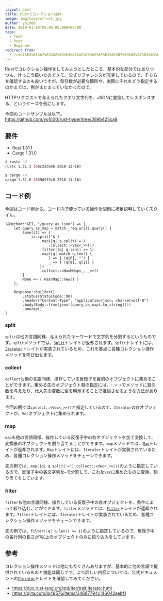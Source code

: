 ```yaml
---
layout: post
title: Rustでコレクション操作
image: img/covers/rust.jpg
author: yo1000
date: 2019-01-18T00:00:00.000+09:00
tags:
  - Tech
  - Rust
  - Beginner
redirect_from:
  - /rust%E3%81%A7%E3%82%B3%E3%83%AC%E3%82%AF%E3%82%B7%E3%83%A7%E3%83%B3%E6%93%8D%E4%BD%9C
---
```


Rustでコレクション操作をしてみようとしたところ、基本的な部分ではありつつも、けっこう躓いたのでメモ。公式リファレンスが充実しているので、そちらを確認するのも良いですが、型引数が必要な箇所や、実際にそれをどう指定するのかまでは、例がまとまっていなかったので。

HTTPリクエストで与えられたクエリ文字列を、JSONに変換してレスポンスする、というケースを例にします。

今回のコードサンプルは以下。<br>
https://github.com/yo1000/rust-hyper/tree/389b425ca8


## 要件
- Rust 1.31.1
- Cargo 1.31.0

```bash
$ rustc -V
rustc 1.31.1 (b6c32da9b 2018-12-18)

$ cargo -V
cargo 1.31.0 (339d9f9c8 2018-11-16)
```


## コード例
今回はコード例から。コード内で使っている操作を個別に補足説明していくスタイル。

```rust{numberLines:true}
(&Method::GET, "/query_as_json") => {
    let query_as_map = match _req.uri().query() {
        Some(it) => {
            it.split('&')
                .map(|q| q.split('=')
                    .collect::<Vec<_>>())
                .filter(|q| q.len() >= 1)
                .map(|q| match q.len() {
                    1 => { (q[0], "") }
                    _ => { (q[0], q[1]) }
                })
                .collect::<HashMap<_, _>>()
        }
        None => { HashMap::new() }
    };

    Response::builder()
        .status(StatusCode::OK)
        .header("Content-Type", "application/json; charset=utf-8")
        .body(Body::from(json!(query_as_map).to_string()))
        .unwrap()
}
```


### split
`split`は他の言語同様、与えられたキーワードで文字列を分割するというものです。`split`メソッドでは、[`Split`](https://doc.rust-lang.org/std/str/struct.Split.html)トレイトが返却されます。`Split`トレイトには、[`Iterator`](https://doc.rust-lang.org/std/iter/trait.Iterator.html)トレイトが実装されているため、これを基点に各種コレクション操作メソッドを呼び出せます。


### collect
`collect`も他の言語同様、操作している反復子を目的のオブジェクトに集めることができます。集める先のオブジェクト型の指定には、`::<_>`でメソッドに型引数を与えたり、代入先の変数に型を明示することで推論させるような方法があります。

今回の例では`collect::<Vec<_>>()`と指定しているので、`Iterator`の各オブジェクトが、`Vec`オブジェクトに集められます。


### map
`map`も他の言語同様、操作している反復子中の各オブジェクトを加工変換して、変換後のオブジェクトを割り当てることができます。`map`メソッドでは、[`Map`](https://doc.rust-lang.org/std/iter/struct.Map.html)トレイトが返却されます。`Map`トレイトには、`Iterator`トレイトが実装されているため、各種コレクション操作メソッドをチェーンできます。

先の例では、`map(|q| q.split('=').collect::<Vec<_>>())`のように指定しているので、反復子中の各文字列を`=`で分割して、これを`Vec`に集めたものに変換、割り当てをしています。


### filter
`filter`も他の言語同様、操作している反復子中の各オブジェクトを、条件によって絞り込むことができます。`filter`メソッドでは、[`Filter`](https://doc.rust-lang.org/std/iter/struct.Filter.html)トレイトが返却されます。`Filter`トレイトには、`Iterator`トレイトが実装されているため、各種コレクション操作メソッドをチェーンできます。

先の例では、`filter(|q| q.len() >= 1)`のように指定しているので、反復子中の各行列の長さが1以上のオブジェクトのみに絞り込みをしています。


## 参考
コレクション操作メソッドは他にもたくさんありますが、基本的に他の言語で提供されているものと機能は同じです。より詳しい内容については、公式ドキュメントの[`Iterator`](https://doc.rust-lang.org/std/iter/trait.Iterator.html)トレイトを確認してみてください。

- https://doc.rust-lang.org/std/iter/trait.Iterator.html
- https://qiita.com/lo48576/items/34887794c146042aebf1
